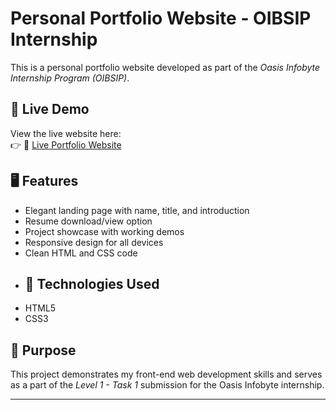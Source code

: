 # Personal Portfolio Website - OIBSIP Internship
This is a personal portfolio website developed as part of the *Oasis Infobyte Internship Program (OIBSIP)*.
## 🔗 Live Demo
View the live website here:  
👉 🔗 [Live Portfolio Website](https://bhoomika11-art.github.io/OIBSIP-portfolio/)
## 🖥 Features
- Elegant landing page with name, title, and introduction
- Resume download/view option
- Project showcase with working demos
- Responsive design for all devices
- Clean HTML and CSS code
- ## 🚀 Technologies Used
- HTML5
- CSS3
## 📌 Purpose
This project demonstrates my front-end web development skills and serves as a part of the *Level 1 - Task 1* submission for the Oasis Infobyte internship.

---
